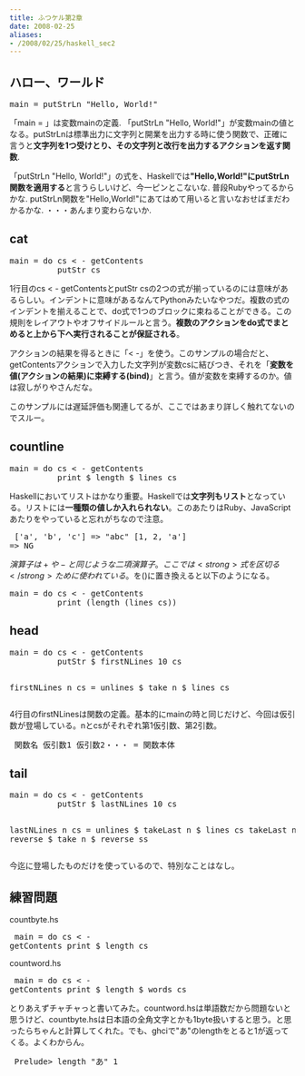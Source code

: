 ```yaml
---
title: ふつケル第2章
date: 2008-02-25
aliases:
- /2008/02/25/haskell_sec2
---
```

<h2>ハロー、ワールド</h2>
<pre lang="haskell">
main = putStrLn "Hello, World!"
</pre>

「main = 」は変数mainの定義. 「putStrLn "Hello, World!"」が変数mainの値となる。putStrLnは標準出力に文字列と開業を出力する時に使う関数で、正確に言うと<strong>文字列を1つ受けとり、その文字列と改行を出力するアクションを返す関数</strong>.

「putStrLn "Hello, World!"」の式を、Haskellでは<strong>"Hello,World!"にputStrLn関数を適用する</strong>と言うらしいけど、今一ピンとこないな. 普段Rubyやってるからかな. putStrLn関数を"Hello,World!"にあてはめて用いると言いなおせばまだわかるかな. ・・・あんまり変わらないか.

<h2>cat</h2>
<pre lang="haskell">
main = do cs < - getContents
          putStr cs
</pre>

1行目のcs < - getContentsとputStr csの2つの式が揃っているのには意味があるらしい。インデントに意味があるなんてPythonみたいなやつだ。複数の式のインデントを揃えることで、do式で1つのブロックに束ねることができる。この規則をレイアウトやオフサイドルールと言う。<strong>複数のアクションをdo式でまとめると上から下へ実行されることが保証される</strong>。

アクションの結果を得るときに「< -」を使う。このサンプルの場合だと、getContentsアクションで入力した文字列が変数csに結びつき、それを「<strong>変数を値(アクションの結果)に束縛する(bind)</strong>」と言う。値が変数を束縛するのか。値は寂しがりやさんだな。

このサンプルには遅延評価も関連してるが、ここではあまり詳しく触れてないのでスルー。

<h2>countline</h2>
</pre><pre lang="haskell">
main = do cs < - getContents
          print $ length $ lines cs
</pre>

Haskellにおいてリストはかなり重要。Haskellでは<strong>文字列もリスト</strong>となっている。リストには<strong>一種類の値しか入れられない</strong>。このあたりはRuby、JavaScriptあたりをやっていると忘れがちなので注意。

</pre><pre lang="haskell">
['a', 'b', 'c'] => "abc"
[1, 2, 'a'] => NG
</pre>

$演算子は+や-と同じような二項演算子。ここでは<strong>式を区切る</strong>ために使われている。$を()に置き換えると以下のようになる。

<pre lang="haskell">
main = do cs < - getContents
          print (length (lines cs))
</pre>

<h2>head</h2>
</pre><pre lang="haskell">
main = do cs < - getContents
          putStr $ firstNLines 10 cs

firstNLines n cs = unlines $ take n $ lines cs
</pre>

4行目のfirstNLinesは関数の定義。基本的にmainの時と同じだけど、今回は仮引数が登場している。nとcsがそれぞれ第1仮引数、第2引数。

</pre><pre lang="haskell">
関数名 仮引数1 仮引数2・・・ = 関数本体
</pre>

<h2>tail</h2>
<pre lang="haskell">
main = do cs < - getContents
          putStr $ lastNLines 10 cs

lastNLines n cs = unlines $ takeLast n $ lines cs
takeLast n ss = reverse $ take n $ reverse ss
</pre>

今迄に登場したものだけを使っているので、特別なことはなし。

<h2>練習問題</h2>

countbyte.hs
</pre><pre lang="haskell">
main = do cs < - getContents
          print $ length cs
</pre>

countword.hs
</pre><pre lang="haskell">
main = do cs < - getContents
          print $ length $ words cs
</pre>

とりあえずチャチャっと書いてみた。countword.hsは単語数だから問題ないと思うけど、countbyte.hsは日本語の全角文字とかも1byte扱いすると思う。と思ったらちゃんと計算してくれた。でも、ghciで"あ"のlengthをとると1が返ってくる。よくわからん。

</pre><pre lang="haskell">
Prelude> length "あ"
1
</pre>